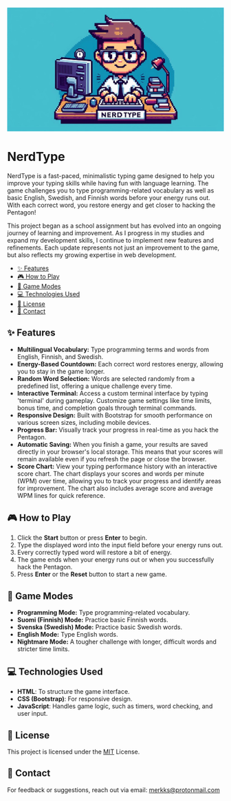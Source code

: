 ![nerdtype](./images/nerdtype.jpeg)

# NerdType

NerdType is a fast-paced, minimalistic typing game designed to help you improve your typing skills while having fun with language learning. The game challenges you to type programming-related vocabulary as well as basic English, Swedish, and Finnish words before your energy runs out. With each correct word, you restore energy and get closer to hacking the Pentagon!

This project began as a school assignment but has evolved into an ongoing journey of learning and improvement. As I progress in my studies and expand my development skills, I continue to implement new features and refinements. Each update represents not just an improvement to the game, but also reflects my growing expertise in web development.

<!-- vim-markdown-toc GFM -->

* [✨ Features](#-features)
* [🎮 How to Play](#-how-to-play)
* [🎯 Game Modes](#-game-modes)
* [💻 Technologies Used](#-technologies-used)
* [📄 License](#-license)
* [📧 Contact](#-contact)

<!-- vim-markdown-toc -->

## ✨ Features

- **Multilingual Vocabulary:** Type programming terms and words from English, Finnish, and Swedish.
- **Energy-Based Countdown:** Each correct word restores energy, allowing you to stay in the game longer.
- **Random Word Selection:** Words are selected randomly from a predefined list, offering a unique challenge every time.
- **Interactive Terminal:** Access a custom terminal interface by typing 'terminal' during gameplay. Customize game settings like time limits, bonus time, and completion goals through terminal commands.
- **Responsive Design:** Built with Bootstrap for smooth performance on various screen sizes, including mobile devices.
- **Progress Bar:** Visually track your progress in real-time as you hack the Pentagon.
- **Automatic Saving:** When you finish a game, your results are saved directly in your browser's local storage. This means that your scores will remain available even if you refresh the page or close the browser.
- **Score Chart:** View your typing performance history with an interactive score chart. The chart displays your scores and words per minute (WPM) over time, allowing you to track your progress and identify areas for improvement. The chart also includes average score and average WPM lines for quick reference.

## 🎮 How to Play

1. Click the **Start** button or press **Enter** to begin.
2. Type the displayed word into the input field before your energy runs out.
3. Every correctly typed word will restore a bit of energy.
4. The game ends when your energy runs out or when you successfully hack the Pentagon.
5. Press **Enter** or the **Reset** button to start a new game.

## 🎯 Game Modes

- **Programming Mode:** Type programming-related vocabulary.
- **Suomi (Finnish) Mode:** Practice basic Finnish words.
- **Svenska (Swedish) Mode:** Practice basic Swedish words.
- **English Mode:** Type English words.
- **Nightmare Mode:** A tougher challenge with longer, difficult words and stricter time limits.

## 💻 Technologies Used

- **HTML**: To structure the game interface.
- **CSS (Bootstrap)**: For responsive design.
- **JavaScript**: Handles game logic, such as timers, word checking, and user input.

## 📄 License

This project is licensed under the [MIT](https://mit-license.org/) License.

## 📧 Contact

For feedback or suggestions, reach out via email: merkks@protonmail.com
